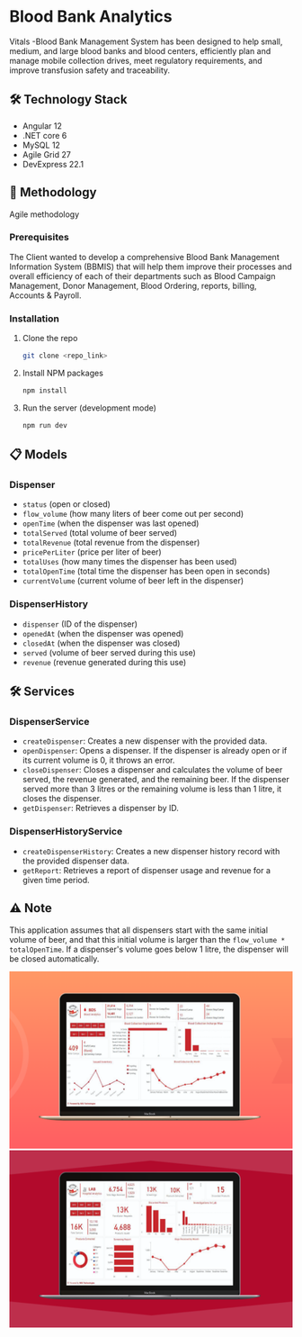 

# Blood Bank Analytics

Vitals -Blood Bank Management System has been designed to help small, medium, and large blood banks and blood centers, efficiently plan and manage mobile collection drives, meet regulatory requirements, and improve transfusion safety and traceability.

## :hammer_and_wrench: Technology Stack

- Angular 12
- .NET core 6
- MySQL 12
- Agile Grid 27
- DevExpress 22.1

## :rocket: Methodology

Agile methodology

### Prerequisites

The Client wanted to develop a comprehensive Blood Bank Management Information System (BBMIS) that
will help them improve their processes and overall efficiency of each of their departments such as Blood
Campaign Management, Donor Management, Blood Ordering, reports, billing, Accounts & Payroll. 

### Installation

1. Clone the repo
   ```bash
   git clone <repo_link>
   ```
2. Install NPM packages
   ```bash
   npm install
   ```
3. Run the server (development mode)
   ```bash
   npm run dev
   ```

## :clipboard: Models

### Dispenser

- `status` (open or closed)
- `flow_volume` (how many liters of beer come out per second)
- `openTime` (when the dispenser was last opened)
- `totalServed` (total volume of beer served)
- `totalRevenue` (total revenue from the dispenser)
- `pricePerLiter` (price per liter of beer)
- `totalUses` (how many times the dispenser has been used)
- `totalOpenTime` (total time the dispenser has been open in seconds)
- `currentVolume` (current volume of beer left in the dispenser)

### DispenserHistory

- `dispenser` (ID of the dispenser)
- `openedAt` (when the dispenser was opened)
- `closedAt` (when the dispenser was closed)
- `served` (volume of beer served during this use)
- `revenue` (revenue generated during this use)

## :hammer_and_wrench: Services

### DispenserService
- `createDispenser`: Creates a new dispenser with the provided data.
- `openDispenser`: Opens a dispenser. If the dispenser is already open or if its current volume is 0, it throws an error.
- `closeDispenser`: Closes a dispenser and calculates the volume of beer served, the revenue generated, and the remaining beer. If the dispenser served more than 3 litres or the remaining volume is less than 1 litre, it closes the dispenser.
- `getDispenser`: Retrieves a dispenser by ID.

### DispenserHistoryService

- `createDispenserHistory`: Creates a new dispenser history record with the provided dispenser data.
- `getReport`: Retrieves a report of dispenser usage and revenue for a given time period.


## :warning: Note

This application assumes that all dispensers start with the same initial volume of beer, and that this initial volume is larger than the `flow_volume * totalOpenTime`. If a dispenser's volume goes below 1 litre, the dispenser will be closed automatically.

![alt text](https://github.com/Ironmandeveloper/BloodBank-Analytics/blob/main/BDS.png?raw=true)
![alt text](https://github.com/Ironmandeveloper/BloodBank-Analytics/blob/main/LAB.png?raw=true)
